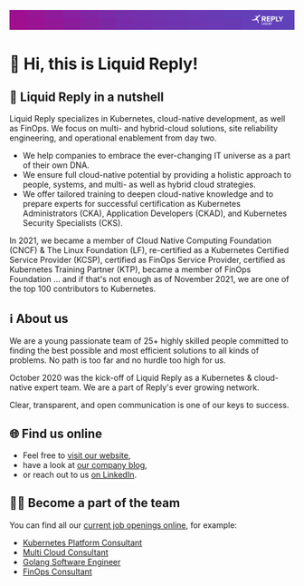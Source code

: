 ![Liquid Reply Logo](./banner.jpg)

<!-- ![Liquid Reply Logo](./logo.png) -->

# :wave: Hi, this is Liquid Reply!

## :coconut: Liquid Reply in a nutshell

Liquid Reply specializes in Kubernetes, cloud-native development, as well as FinOps. We focus on multi- and hybrid-cloud solutions, site reliability engineering, and operational enablement from day two.

- We help companies to embrace the ever-changing IT universe as a part of their own DNA.
- We ensure full cloud-native potential by providing a holistic approach to people, systems, and multi- as well as hybrid cloud strategies.
- We offer tailored training to deepen cloud-native knowledge and to prepare experts for successful certification as Kubernetes Administrators (CKA), Application Developers (CKAD), and Kubernetes Security Specialists (CKS).

In 2021, we became a member of Cloud Native Computing Foundation (CNCF) & The Linux Foundation (LF), re-certified as a Kubernetes Certified Service Provider (KCSP), certified as FinOps Service Provider, certified as Kubernetes Training Partner (KTP), became a member of FinOps Foundation ... and if that's not enough as of November 2021, we are one of the top 100 contributors to Kubernetes.

## :information_source: About us

We are a young passionate team of 25+ highly skilled people committed to finding the best possible and most efficient solutions to all kinds of problems. No path is too far and no hurdle too high for us.

October 2020 was the kick-off of Liquid Reply as a Kubernetes & cloud-native expert team. We are a part of Reply's ever growing network.

Clear, transparent, and open communication is one of our keys to success.

## :globe_with_meridians: Find us online

- Feel free to [visit our website](http://liquidreply.com),
- have a look at [our company blog](https://liquidreply.net/),
- or reach out to us [on LinkedIn](https://www.linkedin.com/company/liquid-reply/).

## :technologist: Become a part of the team

You can find all our [current job openings online](https://liquidreply.bamboohr.com/jobs/), for example:

- [Kubernetes Platform Consultant](https://liquidreply.bamboohr.com/jobs/view.php?id=25)
- [Multi Cloud Consultant](https://liquidreply.bamboohr.com/jobs/view.php?id=27)
- [Golang Software Engineer](https://liquidreply.bamboohr.com/jobs/view.php?id=29)
- [FinOps Consultant](https://liquidreply.bamboohr.com/jobs/view.php?id=32)
